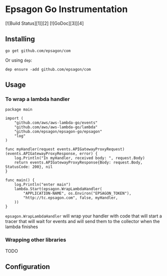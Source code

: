 # Epsagon Go Instrumentation

[![Build Status][1]][2] [![GoDoc][3]][4]

## Installing
```
go get github.com/epsagon/com
```
Or using `dep`:
```
dep ensure -add github.com/epsagon/com
```
## Usage

### To wrap a lambda handler
```
package main

import (
	"github.com/aws/aws-lambda-go/events"
	"github.com/aws/aws-lambda-go/lambda"
	"github.com/epsagon/epsagon-go/epsagon"
	"log"
)

func myHandler(request events.APIGatewayProxyRequest) (events.APIGatewayProxyResponse, error) {
	log.Println("In myHandler, received body: ", request.Body)
	return events.APIGatewayProxyResponse{Body: request.Body, StatusCode: 200}, nil
}

func main() {
	log.Println("enter main")
	lambda.Start(epsagon.WrapLambdaHandler(
		"APPLICATION-NAME", os.Environ("EPSAGON_TOKEN"),
		"http://tc.epsagon.com", false, myHandler,
	))
}
```

`epsagon.WrapLambdaHandler` will wrap your handler with code that will start a tracer that will wait for events and will send them to the collector when the lambda finishes

### Wrapping other libraries
TODO

## Configuration


